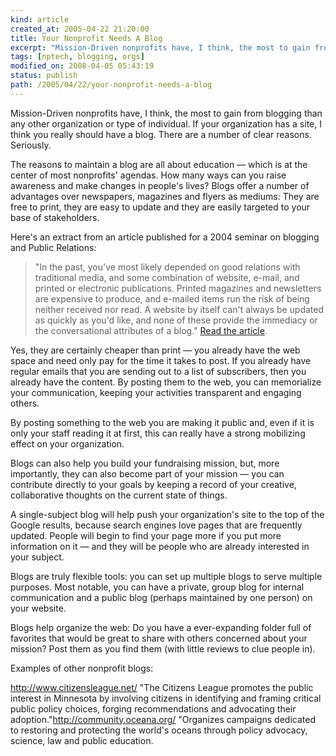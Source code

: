 ```yaml
---
kind: article
created_at: 2005-04-22 21:20:00
title: Your Nonprofit Needs A Blog
excerpt: "Mission-Driven nonprofits have, I think, the most to gain from blogging than any other organization or type of individual. If your organization has a site, I think you really should have a blog. There are a number of clear reasons. "
tags: [nptech, blogging, orgs]
modified_on: 2008-04-05 05:43:19
status: publish 
path: /2005/04/22/your-nonprofit-needs-a-blog
---
```


Mission-Driven nonprofits have, I think, the most to gain from blogging than any other organization or type of individual. If your organization has a site, I think you really should have a blog. There are a number of clear reasons. Seriously. 

The reasons to maintain a blog are all about education &mdash; which is at the center of most nonprofits' agendas. How many ways can you raise awareness and make changes in people's lives? Blogs offer a number of advantages over newspapers, magazines and flyers as mediums: They are free to print, they are easy to update and they are easily targeted to your base of stakeholders.

Here's an extract from an article published for a 2004 seminar on blogging and Public Relations:
</span>

<blockquote class="large">"In the past, you've most likely depended on good relations with traditional media, and some combination of website, e-mail, and printed or electronic publications. Printed magazines and newsletters are expensive to produce, and e-mailed items run the risk of being neither received nor read. A website by itself can't always be updated as quickly as you'd like, and none of these provide the immediacy or the conversational attributes of a blog." <a href="http://www.globalprblogweek.com/archives/blogs_for_nonprofit_.php">Read the article</a>.
</blockquote>

Yes, they are certainly cheaper than print &mdash; you already have the web space and need only pay for the time it takes to post. If you already have regular emails that you are sending out to a list of subscribers, then you already have the content. By posting them to the web, you can memorialize your communication, keeping your activities transparent and engaging others.

By posting something to the web you are making it public and, even if it is only your staff reading it at first, this can really have a strong mobilizing effect on your organization.

Blogs can also help you build your fundraising mission, but, more importantly, they can also become part of your mission &mdash; you can contribute directly to your goals by keeping a record of your creative, collaborative thoughts on the current state of things.

A single-subject blog will help push your organization's site to the top of the Google results, because search engines love pages that are frequently updated. People will begin to find your page more if you put more information on it &mdash; and they will be people who are already interested in your subject.

Blogs are truly flexible tools: you can set up multiple blogs to serve multiple purposes. Most notable, you can have a private, group blog for internal communication and a public blog (perhaps maintained by one person) on your website.

Blogs help organize the web: Do you have a ever-expanding folder full of favorites that would be great to share with others concerned about your mission? Post them as you find them (with little reviews to clue people in).

Examples of other nonprofit blogs:

<a href="http://http//www.citizensleague.net/">http://www.citizensleague.net/</a> "The Citizens League promotes the public interest in Minnesota by involving citizens in identifying and framing critical public policy choices, forging recommendations and advocating their adoption."<a href="http://community.oceana.org/">http://community.oceana.org/</a> "Organizes campaigns dedicated to restoring and protecting the world's oceans through policy advocacy, science, law and public education.